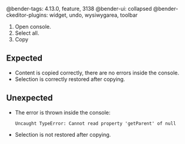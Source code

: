 @bender-tags: 4.13.0, feature, 3138
@bender-ui: collapsed
@bender-ckeditor-plugins: widget, undo, wysiwygarea, toolbar

1. Open console.
2. Select all.
3. Copy

## Expected

* Content is copied correctly, there are no errors inside the console.
* Selection is correctly restored after copying.

## Unexpected

* The error is thrown inside the console:

	```
	Uncaught TypeError: Cannot read property 'getParent' of null
	```
* Selection is not restored after copying.
